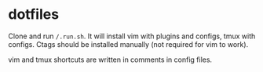 # dotfiles
Clone and run `/.run.sh`. It will install vim with plugins and configs, tmux with configs.
Ctags should be installed manually (not required for vim to work).

vim and tmux shortcuts are written in comments in config files.

